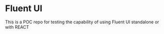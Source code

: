# Fluent UI

This is a POC repo for testing the capability of using Fluent UI standalone or with REACT
